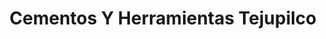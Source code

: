 ---
title: "Cementos Y Herramientas Tejupilco"
url: /zinacantepec/cementos-y-herramientas-tejupilco/
shop: comercio
---